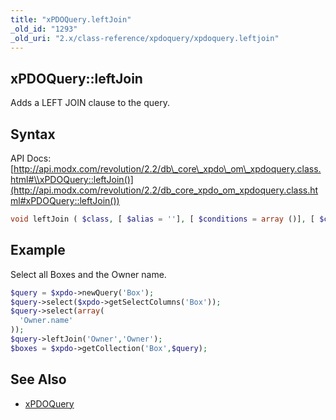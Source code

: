 ```yaml
---
title: "xPDOQuery.leftJoin"
_old_id: "1293"
_old_uri: "2.x/class-reference/xpdoquery/xpdoquery.leftjoin"
---
```


## xPDOQuery::leftJoin

Adds a LEFT JOIN clause to the query.

## Syntax

API Docs: [http://api.modx.com/revolution/2.2/db\_core\_xpdo\_om\_xpdoquery.class.html#\\xPDOQuery::leftJoin()](http://api.modx.com/revolution/2.2/db_core_xpdo_om_xpdoquery.class.html#xPDOQuery::leftJoin())

``` php 
void leftJoin ( $class, [ $alias = ''], [ $conditions = array ()], [ $conjunction = xPDOQuery::SQL_AND], [ $binding = null], [ $condGroup = 0])
```

## Example

Select all Boxes and the Owner name.

``` php 
$query = $xpdo->newQuery('Box');
$query->select($xpdo->getSelectColumns('Box'));
$query->select(array(
  'Owner.name'
));
$query->leftJoin('Owner','Owner');
$boxes = $xpdo->getCollection('Box',$query);
```

## See Also

- [xPDOQuery](xpdo/class-reference/xpdoquery "xPDOQuery")